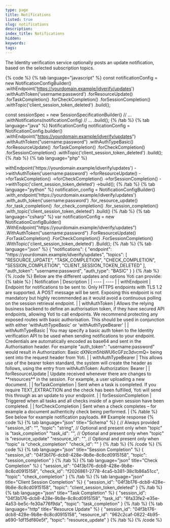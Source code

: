 ```yaml
---
type: page
title: Notifications
listed: true
slug: notifications
description: 
index_title: Notifications
hidden: 
keywords: 
tags: 
---
```


The Identity verification service optionally posts an update notification, based on the selected subscription topics.

{% code %}
{% tab language="javascript" %}
const notificationConfig = new NotificationConfigBuilder()
    .withEndpoint('https://yourdomain.example/idverify/updates')
    .withAuthToken('username:password')
    .forResourceUpdate()
    .forTaskCompletion()
    .forCheckCompletion()
    .forSessionCompletion()
    .withTopic('client_session_token_deleted')
    .build();

const sessionSpec = new SessionSpecificationBuilder()
    // ...
    .withNotifications(notificationConfig)
    // ...
    .build();
{% /tab %}
{% tab language="java" %}
NotificationConfig notificationConfig = NotificationConfig.builder()
    .withEndpoint("https://yourdomain.example/idverify/updates")
    .withAuthToken("username:password")
    .withAuthTypeBasic()
    .forResourceUpdate()
    .forTaskCompletion()
    .forCheckCompletion()
    .forSessionCompletion()
    .withTopic('client_session_token_deleted')
    .build();
{% /tab %}
{% tab language="php" %}
<?php

$notificationConfig = (new NotificationConfigBuilder())
    ->withEndpoint('https://yourdomain.example/idverify/updates')
    ->withAuthToken('username:password')
    ->forResourceUpdate()
    ->forTaskCompletion()
    ->forCheckCompletion()
    ->forSessionCompletion()
    ->withTopic('client_session_token_deleted')
    ->build();
{% /tab %}
{% tab language="python" %}
notification_config = NotificationConfigBuilder()
    .with_endpoint('https://yourdomain.example/idverify/updates')
    .with_auth_token('username:password')
    .for_resource_update()
    .for_task_completion()
    .for_check_completion()
    .for_session_completion()
    .with_topic('client_session_token_deleted')
    .build()
{% /tab %}
{% tab language="csharp" %}
var notificationConfig = new NotificationConfigBuilder()
    .WithEndpoint("https://yourdomain.example/idverify/updates")
    .WithAuthToken("username:password")
    .ForResourceUpdate()
    .ForTaskCompletion()
    .ForCheckCompletion()
    .ForSessionCompletion()
    .WithTopic('client_session_token_deleted')
    .Build();
{% /tab %}
{% tab language="json" %}
{
    "notifications": {
        "endpoint": "https://yourdomain.example/idverify/updates",
        "topics": [
            "RESOURCE_UPDATE",
            "TASK_COMPLETION",
            "CHECK_COMPLETION",
            "SESSION_COMPLETION",
          	"CLIENT_SESSION_TOKEN_DELETED"
        ],
        "auth_token": "username:password",
        "auth_type": "BASIC"
    }
}
{% /tab %}
{% /code %}

Below are the different updates and options Yoti can provide:

{% table %}
| Notification | Description | 
| ---- | ---- | 
| withEndpoint | Endpoint for notifications to be sent to. Only HTTPS endpoints with TLS 1.2 are supported. A POST message will be sent. Exposing this endpoint is not mandatory but highly recommended as it would avoid a continuous polling on the session retrieval endpoint. | 
| withAuthToken | Allows the relying business backend to define an authorisation token, if they have secured API endpoints, allowing Yoti to call endpoints. We recommend protecting any exposed routes with basic authorisation. This should be used in conjunction with either 'withAuthTypeBasic' or 'withAuthTypeBearer' | 
| withAuthTypeBasic | You may specify a basic auth token to the Identity verification API to be used when sending notifications to your endpoint. Credentials are automatically encoded as base64 and sent in the Authorisation header. For example "auth_token": "username:password" would result in Authorization: Basic dXNlcm5hbWU6cGFzc3dvcmQ= being sent into the request header from Yoti. | 
| withAuthTypeBearer | This allows use of the bearer token standard, the system will create the header as follows, using the entry from withAuthToken: Authorization: Bearer | 
| forResourceUpdate | Update received whenever there are changes to **resources** in the session. For example, a user uploading a new document. | 
| forTaskCompletion | Sent when a task is completed. If you require TEXT_EXTRACTION and the check has been fulfilled, Yoti will send this through as an update to your endpoint. | 
| forSessionCompletion | Triggered when all tasks and all checks inside of a given session have been completed. | 
| forCheckCompletion | Sent when a check completes – for example a document authenticity check being performed. | 
{% /table %}

See below for example notification payloads.

## Example response

{% code %}
{% tab language="json" title="Schema" %}
{
    // Always provided
    "session_id": "<uuid>",
    "topic": "string",
    // Optional and present only when "topic" is "task_completion"
    "task_id": "<uuid>",
    // Optional and present only when "topic" is "resource_update"
    "resource_id": "<uuid>",
    // Optional and present only when "topic" is "check_completion"
    "check_id": "<uuid>"
}
{% /tab %}
{% /code %}

{% code %}
{% tab language="json" title="Session Completion" %}
{
    "session_id": "04f3b176-dcb8-428e-9b8e-8c8cd0915158",
    "topic": "session_completion"
}
{% /tab %}
{% tab language="json" title="Check Completion" %}
{
    "session_id": "04f3b176-dcb8-428e-9b8e-8c8cd0915158",
    "check_id": "f2026861-2778-4ca5-b381-38c1b86a51cc",
    "topic": "check_completion"
}
{% /tab %}
{% tab language="json" title="Client Session Completion" %}
{
    "session_id": "04f3b176-dcb8-428e-9b8e-8c8cd0915158",
    "topic": "client_session_token_deleted"
}
{% /tab %}
{% tab language="json" title="Task Completion" %}
{
    "session_id": "04f3b176-dcb8-428e-9b8e-8c8cd0915158",
    "task_id": "6fa33fe2-e35e-4a53-be5c-fe30a776f9da",
    "topic": "task_completion"
}
{% /tab %}
{% tab language="http" title="Resource Update" %}
{
    "session_id": "04f3b176-dcb8-428e-9b8e-8c8cd0915158",
    "resource_id": "962c2caf-0822-4b95-a690-1df15df80e5f",
    "topic": "resource_update"
}
{% /tab %}
{% /code %}